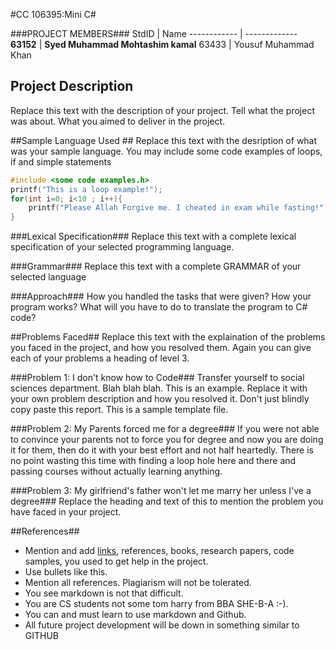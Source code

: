 #CC 106395:Mini C#

###PROJECT MEMBERS###
StdID | Name
------------ | -------------
**63152** | **Syed Muhammad Mohtashim kamal** <!--this is the group leader in bold-->
63433 | Yousuf Muhammad Khan
<!-- Replace name and student ids with acutal group member names and ids-->
## Project Description ##
Replace this text with the description of your project. Tell what the project was about. What you aimed to deliver in the project.

##Sample Language Used ##
Replace this text with the desription of what was your sample language. You may include some code examples of loops, if and simple statements
```C++
#include <some code examples.h>
printf("This is a loop example!");
for(int i=0; i<10 ; i++){
    printf("Please Allah Forgive me. I cheated in exam while fasting!");
}
```
###Lexical Specification###
Replace this text with a complete lexical specification of your selected programming language.

###Grammar###
Replace this text with a complete GRAMMAR of your selected language


###Approach###
How you handled the tasks that were given? How your program works? What will you have to do to translate the program to C# code?

##Problems Faced##
Replace this text with the explaination of the problems you faced in the project, and how you resolved them. Again you can give each of your problems a heading of level 3.

###Problem 1: I don't know how to Code###
Transfer yourself to social sciences department. Blah blah blah. This is an example. Replace it with your own problem description and how you resolved it.
Don't just blindly copy paste this report. This is a sample template file.

###Problem 2: My Parents forced me for a degree###
If you were not able to convince your parents not to force you for degree and now you are doing it for them, then do it with your best effort and not half heartedly. There is no point wasting this time with finding a loop hole here and there and passing courses without actually learning anything.

###Problem 3: My girlfriend's father won't let me marry her unless I've a degree###
Replace the heading and text of this to mention the problem you have faced in your project.

##References##
- Mention and add [links](https://guides.github.com/features/mastering-markdown/), references, books, research papers, code samples, you used to get help in the project.
- Use bullets like this.
- Mention all references. Plagiarism will not be tolerated.
- You see markdown is not that difficult.
- You are CS students not some tom harry from BBA SHE-B-A :-).
- You can and must learn to use markdown and Github.
- All future project development will be down in something similar to GITHUB
